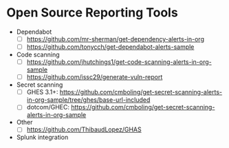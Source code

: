 # Open Source Reporting Tools

- Dependabot 
  - [ ] https://github.com/mr-sherman/get-dependency-alerts-in-org
  - [ ] https://github.com/tonycch/get-dependabot-alerts-sample
- Code scanning
  - [ ] https://github.com/jhutchings1/get-code-scanning-alerts-in-org-sample
  - [ ] https://github.com/issc29/generate-vuln-report
- Secret scanning
  - [ ] GHES 3.1+: https://github.com/cmboling/get-secret-scanning-alerts-in-org-sample/tree/ghes/base-url-included
  - [ ] dotcom/GHEC: https://github.com/cmboling/get-secret-scanning-alerts-in-org-sample 
- Other
  - [ ] https://github.com/ThibaudLopez/GHAS
- Splunk integration
